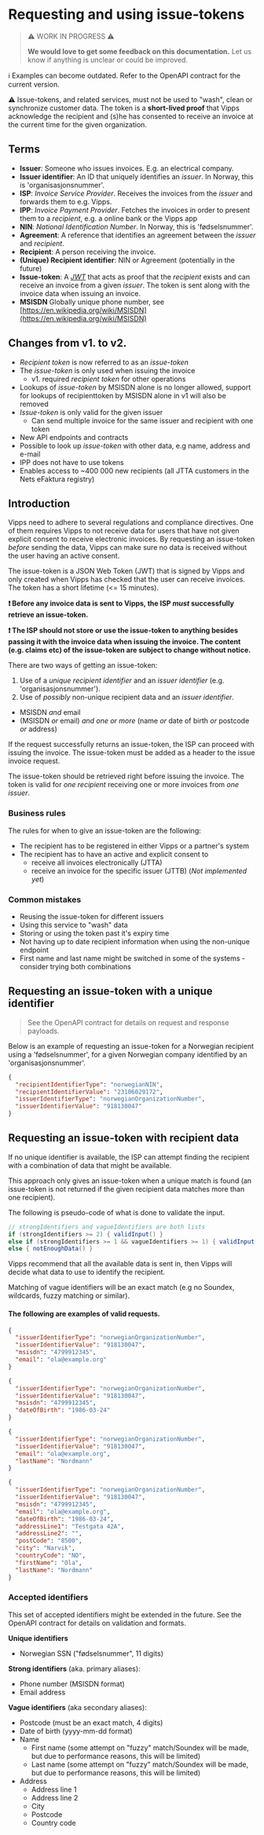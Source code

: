 # Requesting and using issue-tokens

> ⚠ WORK IN PROGRESS ⚠
> 
> **We would love to get some feedback on this documentation.** Let us know if anything is unclear or could be improved.
> 

ℹ Examples can become outdated. Refer to the OpenAPI contract for the current version.

⚠ Issue-tokens, and related services, must not be used to "wash", clean or synchronize customer data. The token is a 
__short-lived proof__ that Vipps acknowledge the recipient and (s)he has consented to receive an invoice at the current 
time for the given organization.


## Terms

* **Issuer**: Someone who issues invoices. E.g. an electrical company.
* **Issuer identifier**: An ID that uniquely identifies an _issuer_. In Norway, this is 'organisasjonsnummer'.
* **ISP**: _Invoice Service Provider_. Receives the invoices from the _issuer_ and forwards them to e.g. Vipps.
* **IPP**: _Invoice Payment Provider_. Fetches the invoices in order to present them to a _recipient_, e.g. a online bank 
or the Vipps app
* **NIN**: _National Identification Number_. In Norway, this is 'fødselsnummer'.
* **Agreement**: A reference that identifies an agreement between the _issuer_ and _recipient_. 
* **Recipient**: A person receiving the invoice. 
* **(Unique) Recipient identifier**: NIN or Agreement (potentially in the future)
* **Issue-token**: A [_JWT_](https://en.wikipedia.org/wiki/JSON_Web_Token) that acts as proof that the 
_recipient_ exists and can receive an invoice from a given _issuer_.
  The token is sent along with the invoice data when issuing an invoice. 
* **MSISDN** Globally unique phone number, see [https://en.wikipedia.org/wiki/MSISDN](https://en.wikipedia.org/wiki/MSISDN)


## Changes from v1. to v2.

* _Recipient token_ is now referred to as an _issue-token_
* The _issue-token_ is only used when issuing the invoice
    * v1. required _recipient token_ for other operations
* Lookups of _issue-token_ by MSISDN alone is no longer allowed, support for lookups of recipienttoken by MSISDN alone 
in v1 will also be removed
* _Issue-token_ is only valid for the given issuer
    * Can send multiple invoice for the same issuer and recipient with one token
* New API endpoints and contracts
* Possible to look up _issue-token_ with other data, e.g name, address and e-mail
* IPP does not have to use tokens
* Enables access to ~400 000 new recipients (all JTTA customers in the Nets eFaktura registry)

## Introduction

Vipps need to adhere to several regulations and compliance directives. One of them requires Vipps to not receive data 
for users that have not given explicit consent to receive electronic invoices. By requesting an issue-token _before_ 
sending the data, Vipps can make sure no data is received without the user having an active consent.

The issue-token is a JSON Web Token (JWT) that is signed by Vipps and only created when Vipps has checked that the user 
can receive invoices. The token has a short lifetime (<= 15 minutes).

**❗ Before any invoice data is sent to Vipps, the ISP _must_ successfully retrieve an issue-token.**

**❗ The ISP should not store or use the issue-token to anything besides passing it with the invoice data when issuing 
the invoice. The content (e.g. claims etc) of the issue-token are subject to change without notice.**

There are two ways of getting an issue-token:

1. Use of a _unique recipient identifier_ and an _issuer identifier_ (e.g. 'organisasjonsnummer'). 
2. Use of _possibly_ non-unique recipient data and an _issuer identifier_.
  * MSISDN _and_ email
  * (MSISDN _or_ email) _and one or more_ (name _or_ date of birth _or_ postcode _or_ address)
    
If the request successfully returns an issue-token, the ISP can proceed with issuing the invoice. The issue-token must 
be added as a header to the issue invoice request.

The issue-token should be retrieved right before issuing the invoice. The token is valid for _one recipient_ receiving 
one or more invoices from _one issuer_.

### Business rules

The rules for when to give an issue-token are the following:

* The recipient has to be registered in either Vipps or a partner's system
* The recipient has to have an active and explicit consent to 
    * receive all invoices electronically (JTTA)
    * receive an invoice for the specific issuer (JTTB) (*Not implemented yet*)

### Common mistakes

* Reusing the issue-token for different issuers
* Using this service to "wash" data
* Storing or using the token past it's expiry time
* Not having up to date recipient information when using the non-unique endpoint
* First name and last name might be switched in some of the systems - consider trying both combinations

## Requesting an issue-token with a unique identifier

> See the OpenAPI contract for details on request and response payloads.

Below is an example of requesting an issue-token for a Norwegian recipient using a 'fødselsnummer', for a given 
Norwegian company identified by an 'organisasjonsnummer'.
```json
{
  "recipientIdentifierType": "norwegianNIN",
  "recipientIdentifierValue": "23106029172",
  "issuerIdentifierType": "norwegianOrganizationNumber",
  "issuerIdentifierValue": "918130047"
}
```

## Requesting an issue-token with recipient data

If no unique identifier is available, the ISP can attempt finding the recipient with a combination of data that might be 
available. 

This approach only gives an issue-token when a unique match is found (an issue-token is not returned if the given 
recipient data matches more than one recipient).

The following is pseudo-code of what is done to validate the input.
```java    
// strongIdentifiers and vagueIdentifiers are both lists 
if (strongIdentifiers >= 2) { validInput() }
else if (strongIdentifiers >= 1 && vagueIdentifiers >= 1) { validInput() }
else { notEnoughData() }
```

Vipps recommend that all the available data is sent in, then Vipps will decide what data to use to identify the 
recipient.

Matching of vague identifiers will be an exact match (e.g no Soundex, wildcards, fuzzy matching or similar).

#### The following are examples of valid requests.
```json
{
  "issuerIdentifierType": "norwegianOrganizationNumber",
  "issuerIdentifierValue": "918130047",
  "msisdn": "4799912345",
  "email": "ola@example.org"
}
```

```json
{
  "issuerIdentifierType": "norwegianOrganizationNumber",
  "issuerIdentifierValue": "918130047",
  "msisdn": "4799912345",
  "dateOfBirth": "1986-03-24"
}
```

```json
{
  "issuerIdentifierType": "norwegianOrganizationNumber",
  "issuerIdentifierValue": "918130047",
  "email": "ola@example.org",
  "lastName": "Nordmann"
}
```

```json
{
  "issuerIdentifierType": "norwegianOrganizationNumber",
  "issuerIdentifierValue": "918130047",
  "msisdn": "4799912345",
  "email": "ola@example.org",
  "dateOfBirth": "1986-03-24",
  "addressLine1": "Testgata 42A",
  "addressLine2": "",
  "postCode": "8500",
  "city": "Narvik",
  "countryCode": "NO",
  "firstName": "Ola",
  "lastName": "Nordmann"
}
```

### Accepted identifiers

This set of accepted identifiers might be extended in the future. See the OpenAPI contract for details on validation and 
formats.

**Unique identifiers**

* Norwegian SSN ("fødselsnummer", 11 digits)

**Strong identifiers** (aka. primary aliases):

* Phone number (MSISDN format)
* Email address

**Vague identifiers** (aka secondary aliases):

* Postcode (must be an exact match, 4 digits)
* Date of birth (yyyy-mm-dd format)
* Name
    * First name (some attempt on "fuzzy" match/Soundex will be made, but due to performance reasons, this will be 
    limited)
    * Last name (some attempt on "fuzzy" match/Soundex will be made, but due to performance reasons, this will be 
    limited)
* Address
    * Address line 1 
    * Address line 2
    * City
    * Postcode
    * Country code
